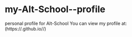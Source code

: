 # my-Alt-School--profile
personal profile for Alt-School
You can view my profile at: (https://<Alfaid-8>.github.io/<Dennis>/)


